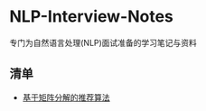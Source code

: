# NLP-Interview-Notes
专门为自然语言处理(NLP)面试准备的学习笔记与资料
## 清单
- [基于矩阵分解的推荐算法](https://www.jianshu.com/p/812234c0da87)
